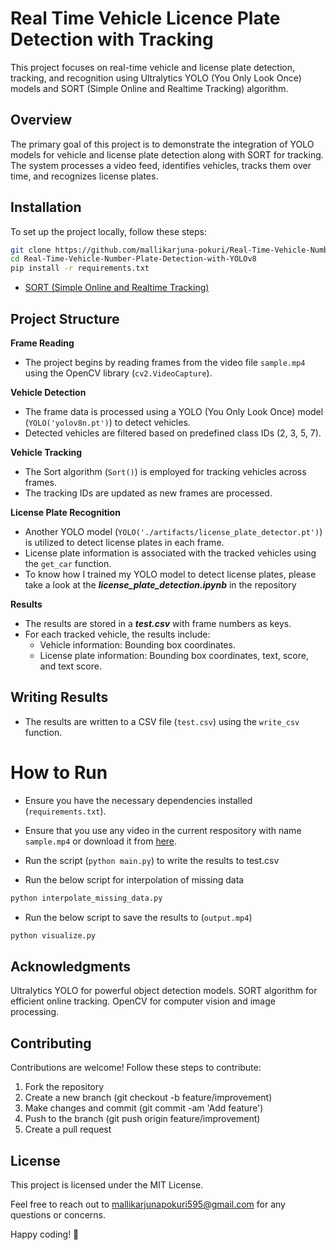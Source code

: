 # Real Time Vehicle Licence Plate Detection with Tracking


This project focuses on real-time vehicle and license plate detection, tracking, and recognition using Ultralytics YOLO (You Only Look Once) models and SORT (Simple Online and Realtime Tracking) algorithm.

## Overview

The primary goal of this project is to demonstrate the integration of YOLO models for vehicle and license plate detection along with SORT for tracking. The system processes a video feed, identifies vehicles, tracks them over time, and recognizes license plates.



## Installation
To set up the project locally, follow these steps:

```bash
git clone https://github.com/mallikarjuna-pokuri/Real-Time-Vehicle-Number-Plate-Detection-with-YOLOv8.git
cd Real-Time-Vehicle-Number-Plate-Detection-with-YOLOv8
pip install -r requirements.txt
```
- [SORT (Simple Online and Realtime Tracking)](https://github.com/abewley/sort)

## Project Structure

 **Frame Reading**
- The project begins by reading frames from the video file `sample.mp4` using the OpenCV library (`cv2.VideoCapture`).

 **Vehicle Detection**
- The frame data is processed using a YOLO (You Only Look Once) model (`YOLO('yolov8n.pt')`) to detect vehicles. 
- Detected vehicles are filtered based on predefined class IDs (2, 3, 5, 7).

**Vehicle Tracking**
- The Sort algorithm (`Sort()`) is employed for tracking vehicles across frames. 
- The tracking IDs are updated as new frames are processed.

**License Plate Recognition**
- Another YOLO model (`YOLO('./artifacts/license_plate_detector.pt')`) is utilized to detect license plates in each frame.
- License plate information is associated with the tracked vehicles using the `get_car` function.
- To know how I trained my YOLO model to detect license plates, please take a look at the ***license_plate_detection.ipynb*** in the repository

**Results**
- The results are stored in a ***test.csv*** with frame numbers as keys.
- For each tracked vehicle, the results include:
  - Vehicle information: Bounding box coordinates.
  - License plate information: Bounding box coordinates, text, score, and text score.

## Writing Results
- The results are written to a CSV file (`test.csv`) using the `write_csv` function.

# How to Run
- Ensure you have the necessary dependencies installed (`requirements.txt`).
- Ensure that you use any video in the current respository with name `sample.mp4` or download it from [here](https://drive.google.com/file/d/1YmHTElM6rh5uBpvaoUYpYTHK2odJkoM6/view?usp=drive_link).

- Run the script (`python main.py`) to write the results to test.csv
- Run the below script for interpolation of missing data
 ```bash
 python interpolate_missing_data.py
```
- Run the below script to save the results to (`output.mp4`)
 ```bash
 python visualize.py
```


## Acknowledgments
Ultralytics YOLO for powerful object detection models.
SORT algorithm for efficient online tracking.
OpenCV for computer vision and image processing.

## Contributing
Contributions are welcome! Follow these steps to contribute:


1. Fork the repository
2. Create a new branch (git checkout -b feature/improvement)
3. Make changes and commit (git commit -am 'Add feature')
4. Push to the branch (git push origin feature/improvement)
5. Create a pull request

## License
This project is licensed under the MIT License.

Feel free to reach out to mallikarjunapokuri595@gmail.com for any questions or concerns.

Happy coding! 🚀
